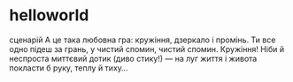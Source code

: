 # helloworld
сценарій
А це така любовна гра:
кружіння, дзеркало і промінь.
Ти все одно підеш за грань,
у чистий спомин, чистий спомин.
 Кружіння! Ніби й неспроста
миттєвий дотик (диво стику!) —
на луг життя і живота
покласти б руку, теплу й тиху…


